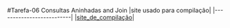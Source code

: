 #Tarefa-06 Consultas Aninhadas and Join 
|site usado para compilação| 
|--------------------------| 
|[site_de_compilação](https://www.db-fiddle.com/)|
